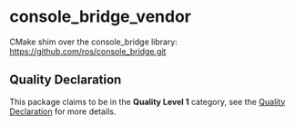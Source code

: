 # console_bridge_vendor
CMake shim over the console_bridge library: https://github.com/ros/console_bridge.git

## Quality Declaration

This package claims to be in the **Quality Level 1** category, see the [Quality Declaration](./QUALITY_DECLARATION.md) for more details.
